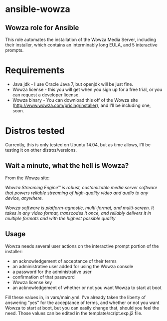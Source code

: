 # ansible-wowza
## Wowza role for Ansible
This role automates the installation of the Wowza Media Server, including their installer, which contains an interminably
long EULA, and 5 interactive prompts.

# Requirements
- Java jdk - I use Oracle Java 7, but openjdk will be just fine.
- Wowza license - this you will get when you sign up for a free trial, or you can request a developer license.
- Wowza binary - You can download this off of the Wowza site (http://www.wowza.com/pricing/installer), and I'll be including one, soon.

# Distros tested
Currently, this is only tested on Ubuntu 14.04, but as time allows, I'll be testing it on other distros/versions.

## Wait a minute, what the hell is Wowza?
From the Wowza site:

_Wowza Streaming Engine™ is robust, customizable media server software that powers reliable streaming of high-quality video and audio to any device, anywhere._

_Wowza software is platform-agnostic, multi-format, and multi-screen. It takes in any video format, transcodes it once, and reliably delivers it in multiple formats and with the highest possible quality_

## Usage

Wowza needs several user actions on the interactive prompt portion of the installer:
- an acknowledgement of acceptance of their terms
- an administrative user added for using the Wowza console
- a password for the administrative user
- confirmation of that password
- Wowza license key
- an acknowledgement of whether or not you want Wowza to start at boot

Fill these values in, in vars/main.yml. I've already taken the liberty of answering "yes" for the acceptance of terms,
and whether or not you want Wowza to start at boot, but you can easily change that, should you feel the need. Those 
values can be edited in the template/script.exp.j2 file.
